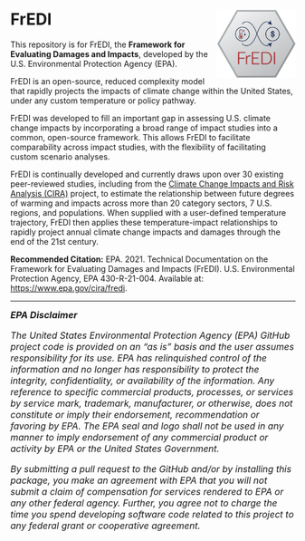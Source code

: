 
# FrEDI <img src="man/figures/FrEDI_hex2.png" align="right" alt="" width="140" />

This repository is for FrEDI, the **Framework for Evaluating Damages and
Impacts**, developed by the U.S. Environmental Protection Agency (EPA).

FrEDI is an open-source, reduced complexity model that rapidly projects
the impacts of climate change within the United States, under any custom
temperature or policy pathway.

FrEDI was developed to fill an important gap in assessing U.S. climate
change impacts by incorporating a broad range of impact studies into a
common, open-source framework. This allows FrEDI to facilitate
comparability across impact studies, with the flexibility of
facilitating custom scenario analyses.

FrEDI is continually developed and currently draws upon over 30 existing
peer-reviewed studies, including from the [Climate Change Impacts and
Risk Analysis (CIRA)](https://www.epa.gov/cira/) project, to estimate
the relationship between future degrees of warming and impacts across
more than 20 category sectors, 7 U.S. regions, and populations. When
supplied with a user-defined temperature trajectory, FrEDI then applies
these temperature-impact relationships to rapidly project annual climate
change impacts and damages through the end of the 21st century. <br>

**Recommended Citation:** EPA. 2021. Technical Documentation on the
Framework for Evaluating Damages and Impacts (FrEDI). U.S. Environmental
Protection Agency, EPA 430-R-21-004. Available at:
<https://www.epa.gov/cira/fredi>.

-----

<font size="3"> ***EPA Disclaimer*** <br>

*The United States Environmental Protection Agency (EPA) GitHub project
code is provided on an “as is” basis and the user assumes responsibility
for its use. EPA has relinquished control of the information and no
longer has responsibility to protect the integrity, confidentiality, or
availability of the information. Any reference to specific commercial
products, processes, or services by service mark, trademark,
manufacturer, or otherwise, does not constitute or imply their
endorsement, recommendation or favoring by EPA. The EPA seal and logo
shall not be used in any manner to imply endorsement of any commercial
product or activity by EPA or the United States Government.*

*By submitting a pull request to the GitHub and/or by installing this
package, you make an agreement with EPA that you will not submit a claim
of compensation for services rendered to EPA or any other federal
agency. Further, you agree not to charge the time you spend developing
software code related to this project to any federal grant or
cooperative agreement.* </font>

